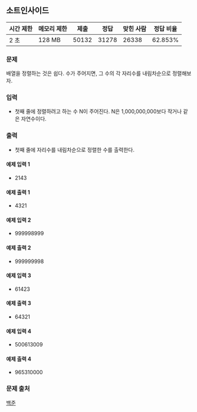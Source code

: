 ## 소트인사이드
 
|시간 제한|	메모리 제한|	제출|	정답|	맞힌 사람|	정답 비율|
|---|---|---|---|---|---|
|2 초|	128 MB|	50132|	31278|	26338|	62.853%|

### 문제
배열을 정렬하는 것은 쉽다. 수가 주어지면, 그 수의 각 자리수를 내림차순으로 정렬해보자.

### 입력
- 첫째 줄에 정렬하려고 하는 수 N이 주어진다. N은 1,000,000,000보다 작거나 같은 자연수이다.

### 출력
- 첫째 줄에 자리수를 내림차순으로 정렬한 수를 출력한다.

#### 예제 입력 1 
- 2143
#### 예제 출력 1 
- 4321
#### 예제 입력 2 
- 999998999
#### 예제 출력 2 
- 999999998
#### 예제 입력 3 
- 61423
#### 예제 출력 3 
- 64321
#### 예제 입력 4 
- 500613009
#### 예제 출력 4 
- 965310000

### 문제 출처
[백준](https://www.acmicpc.net/problem/1427)